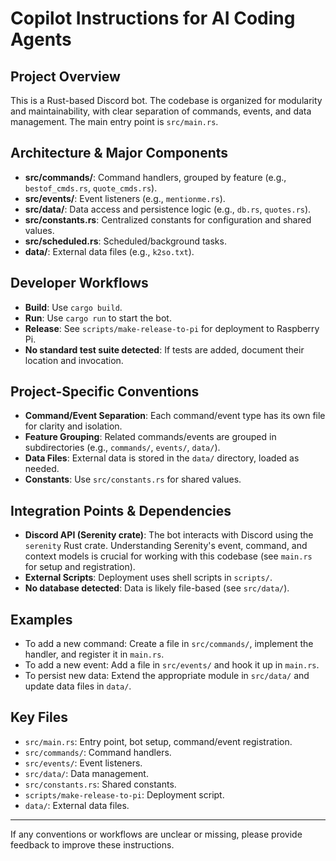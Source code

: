 # Copilot Instructions for AI Coding Agents

## Project Overview
This is a Rust-based Discord bot. The codebase is organized for modularity and maintainability, with clear separation of commands, events, and data management. The main entry point is `src/main.rs`.

## Architecture & Major Components
- **src/commands/**: Command handlers, grouped by feature (e.g., `bestof_cmds.rs`, `quote_cmds.rs`).
- **src/events/**: Event listeners (e.g., `mentionme.rs`).
- **src/data/**: Data access and persistence logic (e.g., `db.rs`, `quotes.rs`).
- **src/constants.rs**: Centralized constants for configuration and shared values.
- **src/scheduled.rs**: Scheduled/background tasks.
- **data/**: External data files (e.g., `k2so.txt`).

## Developer Workflows
- **Build**: Use `cargo build`.
- **Run**: Use `cargo run` to start the bot.
- **Release**: See `scripts/make-release-to-pi` for deployment to Raspberry Pi.
- **No standard test suite detected**: If tests are added, document their location and invocation.

## Project-Specific Conventions
- **Command/Event Separation**: Each command/event type has its own file for clarity and isolation.
- **Feature Grouping**: Related commands/events are grouped in subdirectories (e.g., `commands/`, `events/`, `data/`).
- **Data Files**: External data is stored in the `data/` directory, loaded as needed.
- **Constants**: Use `src/constants.rs` for shared values.

## Integration Points & Dependencies
- **Discord API (Serenity crate)**: The bot interacts with Discord using the `serenity` Rust crate. Understanding Serenity's event, command, and context models is crucial for working with this codebase (see `main.rs` for setup and registration).
- **External Scripts**: Deployment uses shell scripts in `scripts/`.
- **No database detected**: Data is likely file-based (see `src/data/`).

## Examples
- To add a new command: Create a file in `src/commands/`, implement the handler, and register it in `main.rs`.
- To add a new event: Add a file in `src/events/` and hook it up in `main.rs`.
- To persist new data: Extend the appropriate module in `src/data/` and update data files in `data/`.

## Key Files
- `src/main.rs`: Entry point, bot setup, command/event registration.
- `src/commands/`: Command handlers.
- `src/events/`: Event listeners.
- `src/data/`: Data management.
- `src/constants.rs`: Shared constants.
- `scripts/make-release-to-pi`: Deployment script.
- `data/`: External data files.

---

If any conventions or workflows are unclear or missing, please provide feedback to improve these instructions.